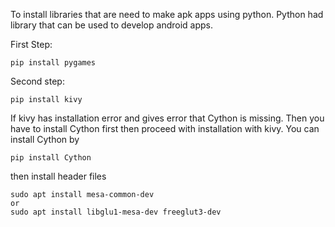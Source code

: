 To install libraries that are need to make apk apps using python.
Python had library that can be used to develop android apps.

First Step:
```
pip install pygames
```

Second step:

```
pip install kivy
```
If kivy has installation error and gives error that Cython is missing.
Then you have to install Cython first then proceed with installation with
kivy.
You can install Cython by

```
pip install Cython
```

then install header files
```
sudo apt install mesa-common-dev
or
sudo apt install libglu1-mesa-dev freeglut3-dev
```

